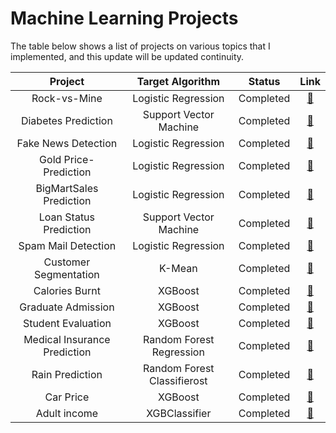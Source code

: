 # Machine Learning Projects

The table below shows a list of projects on various topics that I implemented, and this update will be updated continuity.

|       Project       |    Target Algorithm    |   Status  | Link |
| :-----------------: | :--------------------: | :-------: | :--: |
|     Rock-vs-Mine    |   Logistic Regression  | Completed |  [🔗](https://github.com/engm89/Machine_Learning_Projects/tree/main/Rock-vs-Mine)    |
| Diabetes Prediction | Support Vector Machine | Completed |  [🔗](https://github.com/engm89/Machine_Learning_Projects/tree/main/Diabetes_Prediction_SVM)    |
| Fake News Detection |   Logistic Regression  | Completed |  [🔗](https://github.com/engm89/Machine_Learning_Projects/tree/main/FakeNews_Prediction)   |
| Gold Price-Prediction |   Logistic Regression  | Completed |  [🔗](https://github.com/engm89/Machine_Learning_Projects/tree/main/Gold_Price-Prediction)   |
| BigMartSales Prediction |   Logistic Regression  | Completed |  [🔗](https://github.com/engm89/Machine_Learning_Projects/tree/main/BigMartSales)   |
| Loan Status Prediction |   Support Vector Machine  | Completed |  [🔗](https://github.com/engm89/Machine_Learning_Projects/tree/main/Loan_Status_Prediction)   |
| Spam Mail Detection |   Logistic Regression  | Completed |  [🔗](https://github.com/engm89/Machine_Learning_Projects/tree/main/Spam_Mail_Detection)   |
| Customer Segmentation|   K-Mean   | Completed |  [🔗](https://github.com/engm89/Machine_Learning_Projects/tree/main/Customer_Segmentation)   |
| Calories Burnt|   XGBoost   | Completed |  [🔗](https://github.com/engm89/Machine_Learning_Projects/tree/main/Calories_Burnt)   |
| Graduate Admission|   XGBoost   | Completed |  [🔗](https://github.com/engm89/Machine_Learning_Projects/tree/main/Graduate_Admission)   |
| Student Evaluation|   XGBoost   | Completed |  [🔗](https://github.com/engm89/Machine_Learning_Projects/tree/main/Student_Evaluation)   |
| Medical Insurance Prediction|   Random Forest Regression   | Completed |  [🔗](https://github.com/engm89/Machine_Learning_Projects/tree/main/Medical_Insurance_Prediction)   |
| Rain Prediction |   Random Forest Classifierost   | Completed |  [🔗](https://github.com/engm89/Machine_Learning_Projects/tree/main/Rain_Prediction)   |
| Car Price |   XGBoost   | Completed |  [🔗](https://github.com/engm89/Machine_Learning_Projects/tree/main/Car_Price_Prediction)   |
| Adult income |   XGBClassifier   | Completed |  [🔗](https://github.com/engm89/Machine_Learning_Projects/tree/main/Adult_Income_Prediction)   |






